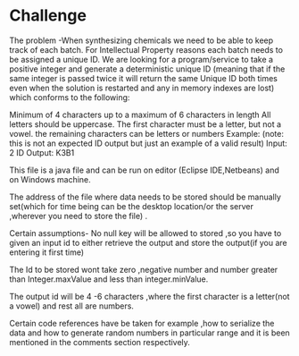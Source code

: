 # Challenge

The problem
-When synthesizing chemicals we need to be able to keep track of each batch. For Intellectual Property reasons each batch needs to be assigned a unique ID. We are looking for a program/service to take a positive integer and generate a deterministic unique ID (meaning that if the same integer is passed twice it will return the same Unique ID both times even when the solution is restarted and any in memory indexes are lost) which conforms to the following:

Minimum of 4 characters up to a maximum of 6 characters in length
All letters should be uppercase.
The first character must be a letter, but not a vowel.
the remaining characters can be letters or numbers
Example:
(note: this is not an expected ID output but just an example of a valid result)
Input: 2
ID Output: K3B1


This file is a java file and can be run on editor (Eclipse IDE,Netbeans) and on Windows machine.

The address of the file where data needs to be stored should be manually set(which for time being can be the desktop location/or the server ,wherever you need to store the file) .

Certain assumptions-
No null key will be allowed to stored ,so you have to given an input id to either retrieve the output and store the output(if you are entering it first time)

The Id to be stored wont take zero ,negative number and number greater than Integer.maxValue and less than integer.minValue.

The output id will be 4 -6 characters ,where the first character is a letter(not a vowel) and rest all are numbers.

Certain code references have be taken for example ,how to serialize the data and how to generate random numbers in particular range and it is been mentioned in the comments section respectively.
